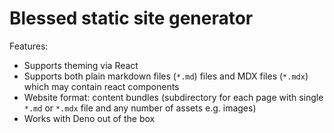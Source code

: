 # Blessed static site generator

Features:

- Supports theming via React
- Supports both plain markdown files (`*.md`) files and MDX files (`*.mdx`) which may contain react components
- Website format: content bundles (subdirectory for each page with single `*.md` or `*.mdx` file and any number of assets e.g. images)
- Works with Deno out of the box
